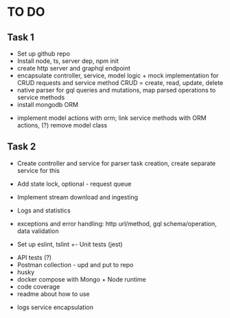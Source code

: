 # TO DO

## Task 1 

+ Set up github repo
+ Install node, ts, server dep, npm init
+ create http server and graphql endpoint
+ encapsulate controller, service, model logic + mock implementation for CRUD requests and service method CRUD = create, read, update, delete 
+ native parser for gql queries and mutations, map parsed operations to service methods
+ install mongodb ORM
- implement model actions with orm; link service methods with ORM actions, (?) remove model class


## Task 2
- Create controller and service for parser task creation, create separate service for this
- Add state lock, optional - request queue
- Implement stream download and ingesting
- Logs and statistics


- exceptions and error handling: http url/method, gql schema/operation, data validation
+ Set up eslint, tslint
+- Unit tests (jest)
- API tests (?)
- Postman collection - upd and put to repo
- husky
- docker compose with Mongo + Node runtime
- code coverage
- readme about how to use
+ logs service encapsulation
